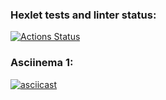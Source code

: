 ### Hexlet tests and linter status:
[![Actions Status](https://github.com/arsnovv/python-project-50/actions/workflows/hexlet-check.yml/badge.svg)](https://github.com/arsnovv/python-project-50/actions)

### Asciinema 1:
[![asciicast](https://asciinema.org/a/VU6mElUIDGyjqZdj874UObCvN.svg)](https://asciinema.org/a/VU6mElUIDGyjqZdj874UObCvN)